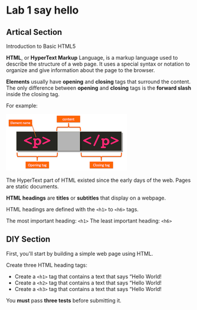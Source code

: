 # Lab 1 say hello 

## Artical Section

Introduction to Basic HTML5

**HTML**, or **HyperText Markup** Language, is a markup language used to describe the structure of a web page. It uses a special syntax or notation to organize and give information about the page to the browser. 

**Elements** usually have **opening** and **closing** tags that surround the content. The only difference between **opening** and **closing** tags is the **forward slash** inside the closing tag.

For example:

![HTML Element](/element.png)

The HyperText part of HTML existed since the early days of the web. Pages are static documents.

**HTML headings** are **titles** or **subtitles** that display on a webpage.

HTML headings are defined with the `<h1>` to `<h6>` tags.

The most important heading: `<h1>`
The least important heading: `<h6>`

## DIY Section

First, you'll start by building a simple web page using HTML.

Create three HTML heading tags:
 - Create a `<h1>` tag that contains a text that says “Hello World!
 - Create a `<h2>` tag that contains a text that says “Hello World!
 - Create a `<h3>` tag that contains a text that says “Hello World!

You **must** pass **three tests** before submitting it.